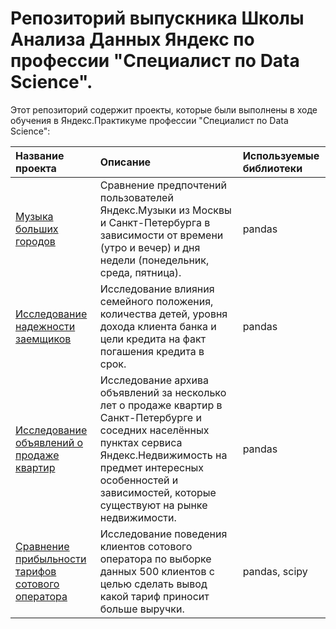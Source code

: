 # Репозиторий выпускника  Школы Анализа Данных Яндекс по профессии "Специалист по Data Science".
Этот репозиторий содержит проекты, которые были выполнены в ходе обучения в Яндекс.Практикуме профессии "Специалист по Data Science":

| Название проекта          | Описание                 | Используемые библиотеки  |
| :-------------------- | :---------------------------|:----------------|
| [Музыка больших городов](https://github.com/stasadeus/yandex_practicum_data_science_ru/tree/main/big_cities_music)| Сравнение предпочтений пользователей Яндекс.Музыки из Москвы и Санкт-Петербурга в зависимости от времени (утро и вечер) и дня недели (понедельник, среда, пятница).|         pandas        | 
| [Исследование надежности заемщиков](https://github.com/stasadeus/yandex_practicum_data_science_ru/tree/main/loan_borrowers_reliability)| Исследование влияния семейного положения, количества детей, уровня дохода клиента банка и цели кредита на факт погашения кредита в срок.| pandas |
| [Исследование объявлений о продаже квартир](https://github.com/stasadeus/yandex_practicum_data_science_ru/tree/main/apartments_sale_ads_research)| Исследование архива объявлений за несколько лет о продаже квартир в Санкт-Петербурге и соседних населённых пунктах сервиса Яндекс.Недвижимость  на предмет интересных особенностей и зависимостей, которые существуют на рынке недвижимости.| pandas |
| [Сравнение прибыльности тарифов сотового оператора](https://github.com/stasadeus/yandex_practicum_data_science_ru/tree/main/mobile_operator_tariffs_profitability)| Исследование поведения клиентов сотового оператора по выборке данных 500 клиентов с целью сделать вывод какой тариф приносит больше выручки.| pandas, scipy |
